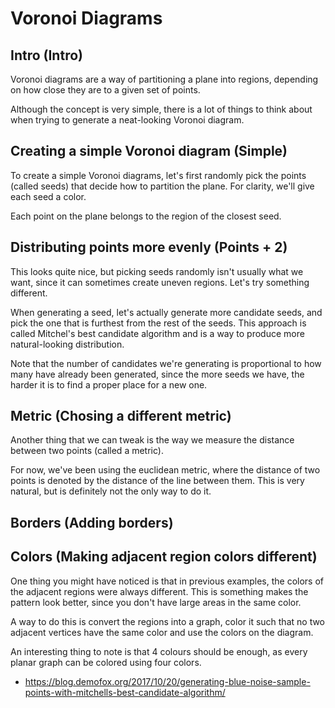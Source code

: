 # Voronoi Diagrams

## Intro (Intro)

Voronoi diagrams are a way of partitioning a plane into regions, depending on how close they are to a given set of points.

Although the concept is very simple, there is a lot of things to think about when trying to generate a neat-looking Voronoi diagram.

## Creating a simple Voronoi diagram (Simple)

To create a simple Voronoi diagrams, let's first randomly pick the points (called seeds) that decide how to partition the plane. For clarity, we'll give each seed a color.

Each point on the plane belongs to the region of the closest seed.

## Distributing points more evenly (Points + 2)

This looks quite nice, but picking seeds randomly isn't usually what we want, since it can sometimes create uneven regions. Let's try something different.

When generating a seed, let's actually generate more candidate seeds, and pick the one that is furthest from the rest of the seeds. This approach is called Mitchel's best candidate algorithm and is a way to produce more natural-looking distribution.

Note that the number of candidates we're generating is proportional to how many have already been generated, since the more seeds we have, the harder it is to find a proper place for a new one.

## Metric (Chosing a different metric)
Another thing that we can tweak is the way we measure the distance between two points (called a metric).

For now, we've been using the euclidean metric, where the distance of two points is denoted by the distance of the line between them. This is very natural, but is definitely not the only way to do it.

## Borders (Adding borders)


## Colors (Making adjacent region colors different)
One thing you might have noticed is that in previous examples, the colors of the adjacent regions were always different.
This is something makes the pattern look better, since you don't have large areas in the same color.

A way to do this is convert the regions into a graph, color it such that no two adjacent vertices have the same color and use the colors on the diagram.

An interesting thing to note is that 4 colours should be enough, as every planar graph can be colored using four colors.


- https://blog.demofox.org/2017/10/20/generating-blue-noise-sample-points-with-mitchells-best-candidate-algorithm/
